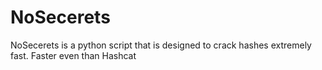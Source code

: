 # NoSecerets
NoSecerets is a python script that is designed to crack hashes extremely fast. Faster even than Hashcat
